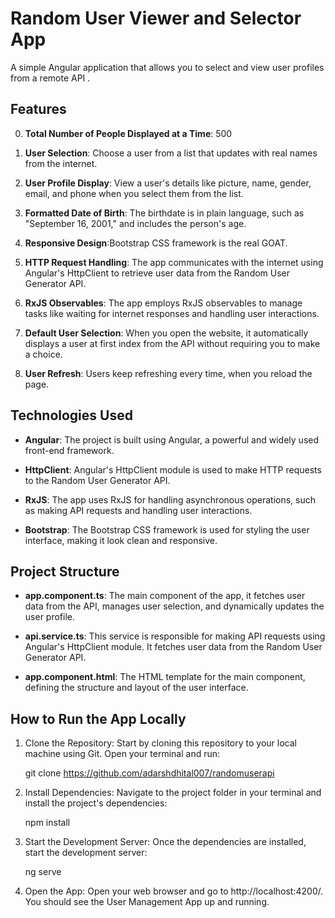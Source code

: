# Random User Viewer and Selector App 

 A simple Angular application that allows you to select and view user profiles from a remote API .

## Features

0. **Total Number of People Displayed at a Time**: 500

1. **User Selection**: Choose a user from a list that updates with real names from the internet.

2. **User Profile Display**: View a user's details like picture, name, gender, email, and phone when you select them from the list.

3. **Formatted Date of Birth**: The birthdate is in plain language, such as "September 16, 2001," and includes the person's age.

4. **Responsive Design**:Bootstrap CSS framework is the real GOAT.

5. **HTTP Request Handling**: The app communicates with the internet using Angular's HttpClient to retrieve user data from the Random User Generator API.

6. **RxJS Observables**: The app employs RxJS observables to manage tasks like waiting for internet responses and handling user interactions.

7. **Default User Selection**: When you open the website, it automatically displays a user at first index from the API without requiring you to make a choice.

8. **User Refresh**: Users keep refreshing every time, when you reload the page.


## Technologies Used

- **Angular**: The project is built using Angular, a powerful and widely used front-end framework.

- **HttpClient**: Angular's HttpClient module is used to make HTTP requests to the Random User Generator API.

- **RxJS**: The app uses RxJS for handling asynchronous operations, such as making API requests and handling user interactions.

- **Bootstrap**: The Bootstrap CSS framework is used for styling the user interface, making it look clean and responsive.

## Project Structure

- **app.component.ts**: The main component of the app, it fetches user data from the API, manages user selection, and dynamically updates the user profile.

- **api.service.ts**: This service is responsible for making API requests using Angular's HttpClient module. It fetches user data from the Random User Generator API.

- **app.component.html**: The HTML template for the main component, defining the structure and layout of the user interface.

## How to Run the App Locally


1. Clone the Repository: Start by cloning this repository to your local machine using Git. Open your terminal and run:

   git clone <https://github.com/adarshdhital007/randomuserapi>

2. Install Dependencies: Navigate to the project folder in your terminal and install the project's dependencies:

   npm install

3. Start the Development Server: Once the dependencies are installed, start the development server:

   ng serve

4. Open the App: Open your web browser and go to http://localhost:4200/. You should see the User Management App up and running.






